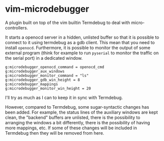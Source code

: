 # vim-microdebugger

A plugin built on top of the vim builtin Termdebug to deal with
micro-controllers.

It starts a openocd server in a hidden, unlisted buffer so that it is possible
to connect to it using termdebug as a gdb client. This mean that you need to
install `openocd`. Furthermore, it is possible to monitor the output of some
external program (think for example to run `pyserial` to monitor the traffic
on the serial port) in a dedicated window.

```
g:microdebugger_openocd_command = openocd_cmd
g:microdebugger_aux_windows
g:microdebugger_monitor_command = "ls"
g:microdebugger_gdb_win_height = 8
g:microdebugger_mappings
g:microdebugger_monitor_win_height = 20
```

I'll try as much as I can to keep it in sync with Termdebug.

However, compared to Termdebug, some sugar-syntactic changes has been added.
For example, the status lines of the auxiliary windows are kept clean, the
"backend" buffers are unlisted, there is the possibility to arranging the
windows a bit differently, there is the possibility of having more mappings,
etc. If some of these changes will be included in Termdebug then they will be
removed from here.
